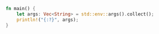 ```rs linenums="1"
fn main() {
    let args: Vec<String> = std::env::args().collect();
    println!("{:?}", args);
}
```